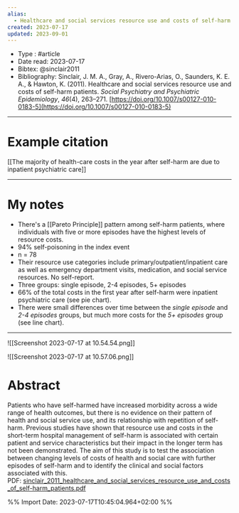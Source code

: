 ```yaml
---
alias:
  - Healthcare and social services resource use and costs of self-harm patients
created: 2023-07-17
updated: 2023-09-01
---
```

- Type : #article 
- Date read: 2023-07-17
- Bibtex: @sinclair2011
- Bibliography: Sinclair, J. M. A., Gray, A., Rivero-Arias, O., Saunders, K. E. A., & Hawton, K. (2011). Healthcare and social services resource use and costs of self-harm patients. _Social Psychiatry and Psychiatric Epidemiology_, _46_(4), 263–271. [https://doi.org/10.1007/s00127-010-0183-5](https://doi.org/10.1007/s00127-010-0183-5)

---
# Example citation
[[The majority of health-care costs in the year after self-harm are due to inpatient psychiatric care]]

---
# My notes
- There's a [[Pareto Principle]] pattern among self-harm patients, where individuals with five or more episodes have the highest levels of resource costs.
- 94% self-poisoning in the index event
- n = 78
- Their resource use categories include primary/outpatient/inpatient care as well as emergency department visits, medication, and social service resources. No self-report.
- Three groups: single episode, 2-4 episodes, 5+ episodes
- 66% of the total costs in the first year after self-harm were inpatient psychiatric care (see pie chart).
- There were small differences over time between the *single episode* and *2-4 episodes* groups, but much more costs for the *5+ episodes* group (see line chart).

---

![[Screenshot 2023-07-17 at 10.54.54.png]]

![[Screenshot 2023-07-17 at 10.57.06.png]]

# Abstract
Patients who have self-harmed have increased morbidity across a wide range of health outcomes, but there is no evidence on their pattern of health and social service use, and its relationship with repetition of self-harm. Previous studies have shown that resource use and costs in the short-term hospital management of self-harm is associated with certain patient and service characteristics but their impact in the longer term has not been demonstrated. The aim of this study is to test the association between changing levels of costs of health and social care with further episodes of self-harm and to identify the clinical and social factors associated with this.
PDF: [sinclair_2011_healthcare_and_social_services_resource_use_and_costs_of_self-harm_patients.pdf](file:///Users/oskarflygare/Library/CloudStorage/OneDrive-KarolinskaInstitutet/30-39%20Resources/37%20-%20Personal%20research%20library/zotero-articles/Sinclair/sinclair_2011_healthcare_and_social_services_resource_use_and_costs_of_self-harm_patients.pdf)

%% Import Date: 2023-07-17T10:45:04.964+02:00 %%
